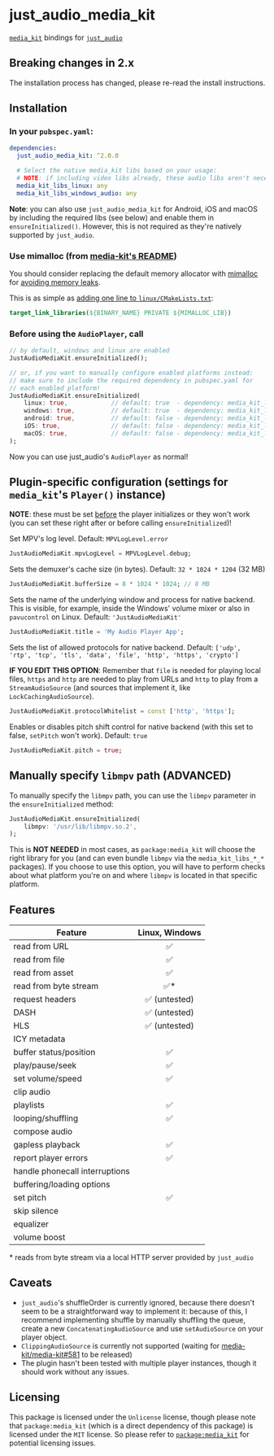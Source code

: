 # just_audio_media_kit

[`media_kit`](https://github.com/media-kit/media-kit) bindings for [`just_audio`](https://github.com/ryanheise/just_audio)

## Breaking changes in 2.x

The installation process has changed, please re-read the install instructions.

## Installation

### In your `pubspec.yaml`:

```yaml
dependencies:
  just_audio_media_kit: ^2.0.0

  # Select the native media_kit libs based on your usage:
  # NOTE: if including video libs already, these audio libs aren't necessary.
  media_kit_libs_linux: any
  media_kit_libs_windows_audio: any
```

**Note**: you can also use `just_audio_media_kit` for Android, iOS and macOS by including the required libs (see below) and enable them in `ensureInitialized()`. However, this is not required as they're natively supported by `just_audio`.

### Use mimalloc (from [media-kit's README](https://github.com/media-kit/media-kit?tab=readme-ov-file#utilize-mimalloc))

You should consider replacing the default memory allocator with [mimalloc](https://github.com/microsoft/mimalloc) for [avoiding memory leaks](https://github.com/media-kit/media-kit/issues/68).

This is as simple as [adding one line to `linux/CMakeLists.txt`](https://github.com/media-kit/media-kit/blob/d02a97ce70b316207db024401fb99e3f4509a250/media_kit_test/linux/CMakeLists.txt#L92-L94):

```cmake
target_link_libraries(${BINARY_NAME} PRIVATE ${MIMALLOC_LIB})
```

### Before using the `AudioPlayer`, call

```dart
// by default, windows and linux are enabled
JustAudioMediaKit.ensureInitialized();

// or, if you want to manually configure enabled platforms instead:
// make sure to include the required dependency in pubspec.yaml for
// each enabled platform!
JustAudioMediaKit.ensureInitialized(
    linux: true,            // default: true  - dependency: media_kit_libs_linux
    windows: true,          // default: true  - dependency: media_kit_libs_windows_audio
    android: true,          // default: false - dependency: media_kit_libs_android_audio
    iOS: true,              // default: false - dependency: media_kit_libs_ios_audio
    macOS: true,            // default: false - dependency: media_kit_libs_macos_audio
);
```

Now you can use just_audio's `AudioPlayer` as normal!

## Plugin-specific configuration (settings for `media_kit`'s `Player()` instance)

**NOTE**: these must be set <u>before</u> the player initializes or they won't work (you can set these right after or before calling `ensureInitialized`)!

Set MPV's log level. Default: `MPVLogLevel.error`

```dart
JustAudioMediaKit.mpvLogLevel = MPVLogLevel.debug;
```

Sets the demuxer's cache size (in bytes). Default: `32 * 1024 * 1204` (32 MB)

```dart
JustAudioMediaKit.bufferSize = 8 * 1024 * 1024; // 8 MB
```

Sets the name of the underlying window and process for native backend. This is visible, for example, inside the Windows' volume mixer or also in `pavucontrol` on Linux. Default: `'JustAudioMediaKit'`

```dart
JustAudioMediaKit.title = 'My Audio Player App';
```

Sets the list of allowed protocols for native backend. Default: `['udp', 'rtp', 'tcp', 'tls', 'data', 'file', 'http', 'https', 'crypto']`

**IF YOU EDIT THIS OPTION**: Remember that `file` is needed for playing local files, `https` and `http` are needed to play from URLs and `http` to play from a `StreamAudioSource` (and sources that implement it, like `LockCachingAudioSource`).

```dart
JustAudioMediaKit.protocolWhitelist = const ['http', 'https'];
```

Enables or disables pitch shift control for native backend (with this set to false, `setPitch` won't work). Default: `true`

```dart
JustAudioMediaKit.pitch = true;
```

## Manually specify `libmpv` path (ADVANCED)

To manually specify the `libmpv` path, you can use the `libmpv` parameter in the `ensureInitialized` method:

```dart
JustAudioMediaKit.ensureInitialized(
    libmpv: '/usr/lib/libmpv.so.2',
);
```

This is **NOT NEEDED** in most cases, as `package:media_kit` will choose the right library for you (and can even bundle `libmpv` via the `media_kit_libs_*_*` packages). If you choose to use this option, you will have to perform checks about what platform you're on and where `libmpv` is located in that specific platform.

## Features

| Feature                        | Linux, Windows |
| ------------------------------ | :------------: |
| read from URL                  |       ✅       |
| read from file                 |       ✅       |
| read from asset                |       ✅       |
| read from byte stream          |      ✅\*      |
| request headers                | ✅ (untested)  |
| DASH                           | ✅ (untested)  |
| HLS                            | ✅ (untested)  |
| ICY metadata                   |                |
| buffer status/position         |       ✅       |
| play/pause/seek                |       ✅       |
| set volume/speed               |       ✅       |
| clip audio                     |                |
| playlists                      |       ✅       |
| looping/shuffling              |       ✅       |
| compose audio                  |                |
| gapless playback               |       ✅       |
| report player errors           |       ✅       |
| handle phonecall interruptions |                |
| buffering/loading options      |                |
| set pitch                      |       ✅       |
| skip silence                   |                |
| equalizer                      |                |
| volume boost                   |                |

\* reads from byte stream via a local HTTP server provided by `just_audio`

## Caveats

- `just_audio`'s shuffleOrder is currently ignored, because there doesn't seem to be a straightforward way to implement it: because of this, I recommend implementing shuffle by manually shuffling the queue, create a new `ConcatenatingAudioSource` and use `setAudioSource` on your player object. 
- `ClippingAudioSource` is currently not supported (waiting for [media-kit/media-kit#581](https://github.com/media-kit/media-kit/pull/581) to be released)
- The plugin hasn't been tested with multiple player instances, though it should work without any issues.

## Licensing

This package is licensed under the `Unlicense` license, though
please note that `package:media_kit` (which is a direct dependency of this package) is licensed under the `MIT` license.
So please refer to [`package:media_kit`](https://github.com/media-kit/media-kit) for potential licensing issues.
